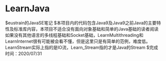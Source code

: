 # LearnJava
$eustrain的JavaSE笔记
$本项目内的代码包含Java9及Java9之前Java的主要特性及标准库内容，本项目不适合没有面向对象基础和简单的Java基础的读者阅读
如果没有其他语言的多线程基础和Socket基础，LearnMultithreading和LearnInternet很有可能被会看不懂，但是这里只是有简单的范例，难度低。
LearnStream实际上指的是IO流，Learn_Stream指的才是Java的Stream
$完成时间：2020/07/31
